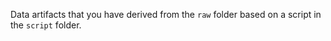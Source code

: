 Data artifacts that you have derived from the `raw` folder based on a script in the `script` folder.
